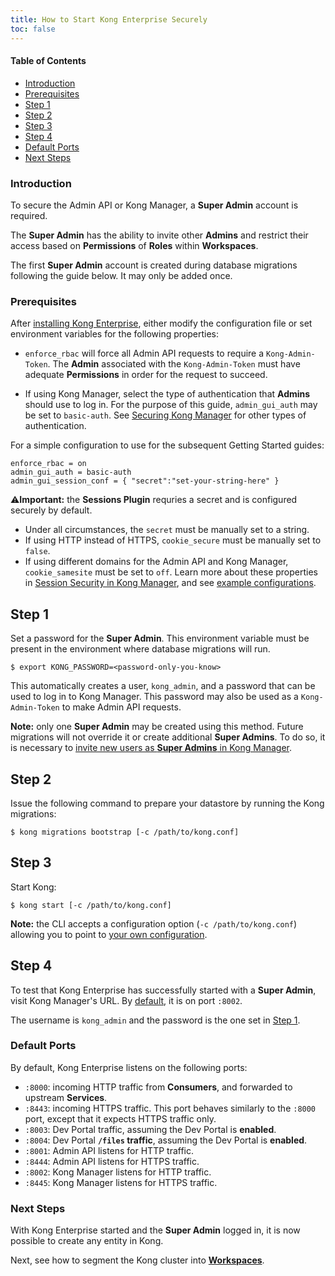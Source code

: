 ```yaml
---
title: How to Start Kong Enterprise Securely
toc: false
---
```

#### Table of Contents

- [Introduction](#introduction)
- [Prerequisites](#prerequisites)
- [Step 1](#step-1)
- [Step 2](#step-2)
- [Step 3](#step-3)
- [Step 4](#step-4)
- [Default Ports](#default-ports)
- [Next Steps](#next-steps)

### Introduction

To secure the Admin API or Kong Manager, a **Super Admin** account is 
required.

The **Super Admin** has the ability to invite other **Admins** and 
restrict their access based on **Permissions** of **Roles** within 
**Workspaces**.

The first **Super Admin** account is created during database migrations 
following the guide below. It may only be added once.

### Prerequisites

After [installing Kong Enterprise](/enterprise/{{page.kong_version}}/deployment/installation/overview/), 
either modify the configuration file or set environment variables for 
the following properties:

* `enforce_rbac` will force all Admin API requests to require a 
`Kong-Admin-Token`. The **Admin** associated with the `Kong-Admin-Token`
must have adequate **Permissions** in order for the request to succeed.

* If using Kong Manager, select the type of authentication that **Admins** 
should use to log in. For the purpose of this guide, `admin_gui_auth` 
may be set to `basic-auth`. See 
[Securing Kong Manager](/enterprise/{{page.kong_version}}/kong-manager/security) for other types 
of authentication.

For a simple configuration to use for the subsequent Getting 
Started guides:

```
enforce_rbac = on
admin_gui_auth = basic-auth
admin_gui_session_conf = { "secret":"set-your-string-here" }
```

⚠️**Important:** the **Sessions Plugin** requries a secret and is configured securely by default. 
* Under all circumstances, the `secret` must be manually set to a string.
* If using HTTP instead of HTTPS, `cookie_secure` must be manually set to `false`. 
* If using different domains for the Admin API and Kong Manager, `cookie_samesite` must be set to `off`. 
Learn more about these properties in [Session Security in Kong Manager](/enterprise/{{page.kong_version}}/kong-manager/authentication/sessions/#session-security), and see [example configurations](/enterprise/{{page.kong_version}}/kong-manager/authentication/sessions/#example-configurations).

## Step 1

Set a password for the **Super Admin**. This environment variable must 
be present in the environment where database migrations will run. 

```
$ export KONG_PASSWORD=<password-only-you-know>
```

This automatically creates a user, `kong_admin`, and a password that 
can be used to log in to Kong Manager. This password may also be 
used as a `Kong-Admin-Token` to make Admin API requests.

**Note:** only one **Super Admin** may be created using this method. 
Future migrations will not override it or create additional **Super Admins**. 
To do so, it is necessary to 
[invite new users as **Super Admins** in Kong Manager](/enterprise/{{page.kong_version}}/kong-manager/administration/admins/invite/#how-to-invite-a-new-admin-from-the-organization-page).

## Step 2

Issue the following command to prepare your datastore by running the Kong migrations:

```
$ kong migrations bootstrap [-c /path/to/kong.conf]
```

## Step 3

Start Kong:

```
$ kong start [-c /path/to/kong.conf]
```

**Note:** the CLI accepts a configuration option (`-c /path/to/kong.conf`)
allowing you to point to [your own configuration](/1.0.x/configuration/#configuration-loading).

## Step 4

To test that Kong Enterprise has successfully started with a **Super Admin**, 
visit Kong Manager's URL. By [default](#default-ports), it is on port `:8002`. 

The username is `kong_admin` and the password is the one set in 
[Step 1](#step-1).

### Default Ports

By default, Kong Enterprise listens on the following ports:

- `:8000`: incoming HTTP traffic from **Consumers**, and forwarded to upstream 
  **Services**.
- `:8443`: incoming HTTPS traffic. This port behaves similarly to the `:8000` 
  port, except that it expects HTTPS traffic only. 
- `:8003`: Dev Portal traffic, assuming the Dev Portal is **enabled**.
- `:8004`: Dev Portal **`/files` traffic**, assuming the Dev Portal is **enabled**.
- `:8001`: Admin API listens for HTTP traffic.
- `:8444`: Admin API listens for HTTPS traffic.
- `:8002`: Kong Manager listens for HTTP traffic.
- `:8445`: Kong Manager listens for HTTPS traffic.

### Next Steps

With Kong Enterprise started and the **Super Admin** logged in, it is now 
possible to create any entity in Kong. 

Next, see how to segment the Kong cluster into 
[**Workspaces**](/enterprise/{{page.kong_version}}/getting-started/add-workspace).
